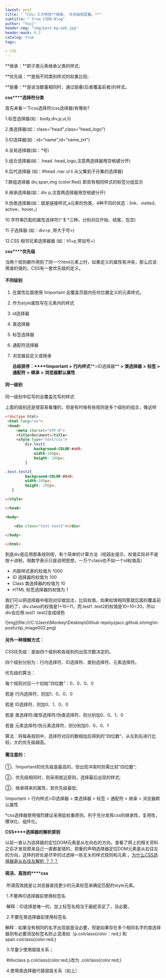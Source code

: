 ```yaml
---
layout: post
title: "「CSS」三大特性**继承、 优先级和层叠。**"
subtitle: " From CSDN Blog"
author: "Yuzj"
header-img: "img/post-bg-web.jpg"
header-mask: 0.3
catalog: true
tags:

- CSS
---
```


**继承：**即子类元素继承父类的样式;

**优先级：**是指不同类别样式的权重比较;

**层叠：**是说当数量相同时，通过层叠(后者覆盖前者)的样式。

**css****选择符分类**

首先来看一下css选择符(css选择器)有哪些?

1.标签选择器(如：body,div,p,ul,li)

2.类选择器(如：class="head",class="head_logo")

3.ID选择器(如：id="name",id="name_txt")

4.全局选择器(如：*号)

5.组合选择器(如：.head .head_logo,注意两选择器用空格键分开)

6.后代选择器 (如：#head .nav ul li 从父集到子孙集的选择器)

7.群组选择器 div,span,img {color:Red} 即具有相同样式的标签分组显示

8.继承选择器(如：div p,注意两选择器用空格键分开)

9.伪类选择器(如：就是链接样式,a元素的伪类，4种不同的状态：link、visited、active、hover。)

10.字符串匹配的属性选择符(^ $ *三种，分别对应开始、结尾、包含)

11.子选择器 (如：div>p ,带大于号>)

12.CSS 相邻兄弟选择器器 (如：h1+p,带加号+)

**css****优先级**

当两个规则都作用到了同一个html元素上时，如果定义的属性有冲突，那么应该用谁的值的，CSS有一套优先级的定义。

#### **不同级别**

1. 在属性后面使用 !important 会覆盖页面内任何位置定义的元素样式。

2. 作为style属性写在元素内的样式

3. id选择器

4. 类选择器

5. 标签选择器

6. 通配符选择器

7. 浏览器自定义或继承

    **总结排序：****!important >** **行内样式****>ID选择器** **>** **类选择器** **>** **标签** **>** **通配符** **>** **继承** **>** **浏览器默认属性**

#### **同一级别**

同一级别中后写的会覆盖先写的样式

上面的级别还是很容易看懂的，但是有时候有些规则是多个级别的组合，像这样

```html
<!doctype html>
 <html lang="en">
 <head>
     <meta charset="UTF-8">
     <title>Document</title>
     <style type="text/css">
         div.test{
             background-COLOR:#a00;
             width:100px;
             height: 100px;
         }

.test.test2{
    	 background-COLOR:#0e0;
      	 width:100px;
 		 height: 100px;
   }

</style>

</head>

<body>

    <div class="test test2"></div>
    
</body>

</html>
```

到底div是应用那条规则呢，有个简单的计算方法（经园友提示，权值实际并不是按十进制，用数字表示只是说明思想，一万个class也不如一个id权值高）

- 内联样式表的权值为 1000
- ID 选择器的权值为 100
- Class 类选择器的权值为 10
- HTML 标签选择器的权值为 1

 我们可以把选择器中规则对应做加法，比较权值，如果权值相同那就后面的覆盖前面的了，div.class的权值是1+10=11，而.test1 .test2的权值是10+10=20，所以div会应用.test1 .test2变成绿色

 

![img](file:///C:\Users\Monkey\Desktop\Github repo\yzjacc.github.io\img\in-post\clip_image002.png)

#### **另外一种理解方式：**

CSS优先级：是由四个级别和各级别的出现次数决定的。

四个级别分别为：行内选择符、ID选择符、类别选择符、元素选择符。

优先级的算法：

每个规则对应一个初始"四位数"：0、0、0、0

若是 行内选择符，则加1、0、0、0

若是 ID选择符，则加0、1、0、0

若是 类选择符/属性选择符/伪类选择符，则分别加0、0、1、0

若是 元素选择符/伪元素选择符，则分别加0、0、0、1

算法：将每条规则中，选择符对应的数相加后得到的”四位数“，从左到右进行比较，大的优先级越高。

#### **需注意的：**

①、!important的优先级是最高的，但出现冲突时则需比较”四位数“;

②、优先级相同时，则采用就近原则，选择最后出现的样式;

③、继承得来的属性，其优先级最低;

!important > 行内样式>ID选择器 > 类选择器 > 标签 > 通配符 > 继承 > 浏览器默认属性

*css选择器使用强烈建议采用低权重原则，利于充分发挥css的继承性，复用性，模块化、组件化。

**CSS****选择器的解析原则**

​         以前一直认为选择器的定位DOM元素是从左向右的方向，查看了网上的相关资料之后才发现原来自己一直都是错的。郑重的声明选择器定位DOM元素是从右往左的方向，这样的好处是尽早的过滤掉一些无关的样式规则和元素 。[为什么CSS选择器是从右往左解析 ？？？](http://blog.csdn.net/jinboker/article/details/52126021)

#### **简洁、高效的****css**

​        所谓高效就是让浏览器查找更少的元素标签来确定匹配的style元素。

​      1.不要再ID选择器前使用标签名

​        解释：ID选择是唯一的，加上标签名相当于画蛇添足了，没必要。

​      2.不要在类选择器前使用标签名

​      解释：如果没有相同的名字出现就是没必要，但是如果存在多个相同名字的类选择器则有必要添加标签名防止混淆如（p.colclass{color：red;} 和 span.colclass{color:red;}

​      3.尽量少使用层级关系；

​         \#divclass p.colclass{color:red;}改为  .colclass{color:red;}

​      4.使用类选择器代替层级关系（如上） 